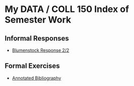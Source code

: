 # My DATA / COLL 150 Index of Semester Work

## Informal Responses

- [Blumenstock Response 2/2](https://tyler-frazier.github.io/data150_example/blumenstock.html)

## Formal Exercises

- [Annotated Bibliography](...) 


